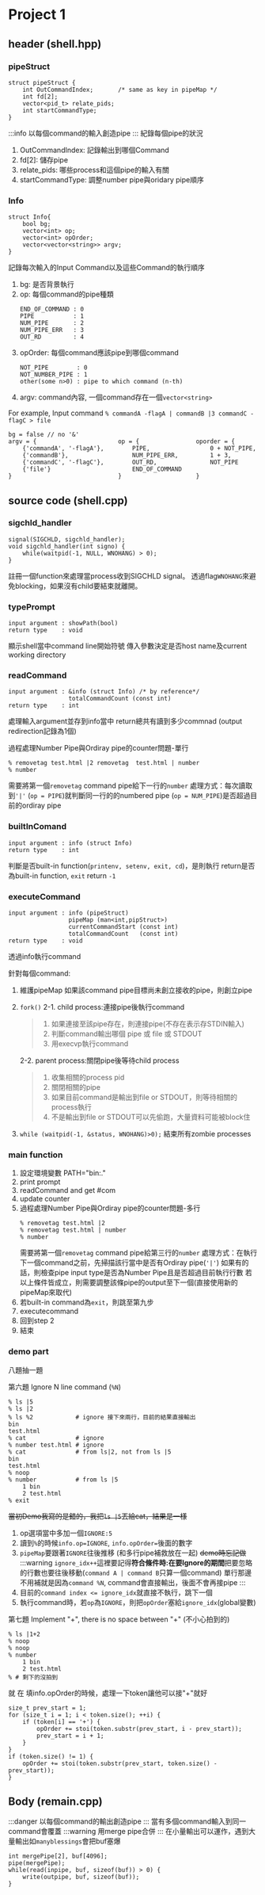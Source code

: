 # Project 1

## header (shell.hpp)

### pipeStruct
```=cpp
struct pipeStruct {
    int OutCommandIndex;       /* same as key in pipeMap */
    int fd[2];
    vector<pid_t> relate_pids;
    int startCommandType;
}
```
:::info
以每個command的輸入創造pipe
:::
紀錄每個pipe的狀況
1. OutCommandIndex: 記錄輸出到哪個Command
2. fd[2]: 儲存pipe
3. relate_pids: 哪些process和這個pipe的輸入有關
4. startCommandType: 調整number pipe與oridary pipe順序

### Info
```=cpp
struct Info{
    bool bg;
    vector<int> op;
    vector<int> opOrder;
    vector<vector<string>> argv;
}
```
記錄每次輸入的Input Command以及這些Command的執行順序
1. bg: 是否背景執行
2. op: 每個command的pipe種類
    ```=hpp
    END_OF_COMMAND : 0
    PIPE           : 1
    NUM_PIPE       : 2
    NUM_PIPE_ERR   : 3
    OUT_RD         : 4
    ```
4. opOrder: 每個command應該pipe到哪個command
    ```=hpp
    NOT_PIPE        : 0
    NOT_NUMBER_PIPE : 1
    other(some n>0) : pipe to which command (n-th)
    ```
6. argv: command內容, 一個command存在一個`vector<string>`

For example, Input command
`% commandA -flagA | commandB |3 commandC -flagC > file`
```=cpp
bg = false // no '&'
argv = {                       op = {                oporder = {
    {'commandA', '-flagA'},        PIPE,                 0 + NOT_PIPE,
    {'commandB'},                  NUM_PIPE_ERR,         1 + 3,
    {'commandC', '-flagC'},        OUT_RD,               NOT_PIPE
    {'file'}                       END_OF_COMMAND
}                              }                     }
```

## source code (shell.cpp)

### sigchld_handler
```=cpp
signal(SIGCHLD, sigchld_handler);
void sigchld_handler(int signo) {
    while(waitpid(-1, NULL, WNOHANG) > 0);
}
```
註冊一個function來處理當process收到SIGCHLD signal。
透過flag`WNOHANG`來避免blocking，如果沒有child要結束就離開。

### typePrompt
```=cpp
input argument : showPath(bool)
return type    : void
```
顯示shell當中command line開始符號
傳入參數決定是否host name及current working directory

### readCommand
```=cpp
input argument : &info (struct Info) /* by reference*/
                 totalCommandCount (const int)
return type    : int
```
處理輸入argument並存到info當中
return總共有讀到多少commnad (output redirection記錄為1個)

過程處理Number Pipe與Ordiray pipe的counter問題-單行
```=bash
% removetag test.html |2 removetag  test.html | number
% number
```
需要將第一個`removetag` command pipe給下一行的`number`
處理方式：每次讀取到`'|'` (`op = PIPE`)就判斷同一行的的numbered pipe (`op = NUM_PIPE`)是否超過目前的ordiray pipe

### builtInComand
```=cpp
input argument : info (struct Info)
return type    : int
```
判斷是否built-in function(`printenv, setenv, exit, cd`)，是則執行
return是否為built-in function, `exit` return `-1`


### executeCommand
```=cpp
input argument : info (pipeStruct)
                 pipeMap (man<int,pipStruct>)
                 currentCommandStart (const int)
                 totalCommandCount   (const int)
return type    : void
```
透過info執行command
 
針對每個command:
1. 維護pipeMap
    如果該command pipe目標尚未創立接收的pipe，則創立pipe

2. `fork()`
   2-1. child process:連接pipe後執行command
   > 1. 如果連接至該pipe存在，則連接pipe(不存在表示存STDIN輸入)
   > 2. 判斷command輸出哪個 pipe 或 file 或 STDOUT 
   > 3. 用execvp執行command
       
   2-2. parent process:關閉pipe後等待child process 
   > 1. 收集相關的process pid
   > 2. 關閉相關的pipe
   > 3. 如果目前command是輸出到file or STDOUT，則等待相關的process執行
   > 4. 不是輸出到file or STDOUT可以先偷跑，大量資料可能被block住

3. `while (waitpid(-1, &status, WNOHANG)>0);`
    結束所有zombie processes

### main function
1. 設定環境變數 PATH="bin:."
2. print prompt
3. readCommand and get #com
4. update counter
5. 過程處理Number Pipe與Ordiray pipe的counter問題-多行
    ```=bash
    % removetag test.html |2
    % removetag test.html | number
    % number
    ```
    需要將第一個`removetag` command pipe給第三行的`number`
    處理方式：在執行下一個command之前，先掃描該行當中是否有Ordiray pipe(`'|'`)
    如果有的話，則檢查pipe input type是否為Number Pipe且是否超過目前執行行數
    若以上條件皆成立，則需要調整該條pipe的output至下一個(直接使用新的pipeMap來取代)
6. 若built-in command為`exit`，則跳至第九步
7. executecommand
8. 回到step 2
9. 結束

### demo part
八題抽一題

第六題 Ignore N line command (`%N`)
```=bash
% ls |5
% ls |2
% ls %2            # ignore 接下來兩行，目前的結果直接輸出
bin
test.html
% cat              # ignore
% number test.html # ignore
% cat              # from ls|2, not from ls |5
bin
test.html
% noop
% number           # from ls |5
    1 bin
    2 test.html
% exit
```
~~當初Demo我寫的是錯的，我把`ls |5`丟給cat，結果是一樣~~
1. op選項當中多加一個`IGNORE:5`
2. 讀到`%`的時候`info.op=IGNORE`, `info.opOrder=`後面的數字
3. `pipeMap`要跟著`IGNORE`往後推移 (和多行pipe補救放在一起) ~~demo時忘記做~~
   :::warning
   `ignore_idx++`這裡要記得**符合條件時:在要Ignore的期間**把要忽略的行數也要往後移動(`command A | command B`只算一個command)
   單行那邊不用補就是因為`command %N`, command會直接輸出，後面不會再接pipe
   :::
4. 目前的`command index <= ignore_idx`就直接不執行，跳下一個
5. 執行command時，若`op`為`IGNORE`，則把`opOrder`塞給`ignore_idx`(global變數)

第七題 Implement "+", there is no space between "+" (不小心拍到的)
```=bash
% ls |1+2
% noop
% noop
% number
    1 bin
    2 test.html
% # 剩下的沒拍到
```
就 在 填info.opOrder的時候，處理一下token讓他可以接"+"就好
```=cpp
size_t prev_start = 1;
for (size_t i = 1; i < token.size(); ++i) {
    if (token[i] == '+') {
        opOrder += stoi(token.substr(prev_start, i - prev_start));
        prev_start = i + 1;
    }
}
if (token.size() != 1) {
    opOrder += stoi(token.substr(prev_start, token.size() - prev_start));
}
```


## Body (remain.cpp)
:::danger
以每個command的輸出創造pipe
:::
當有多個command輸入到同一command會覆蓋
:::warning
用merge pipe合併
:::
在小量輸出可以運作，遇到大量輸出如`manyblessings`會把buf塞爆
```=cpp
int mergePipe[2], buf[4096];
pipe(mergePipe);
while(read(inpipe, buf, sizeof(buf)) > 0) {
    write(outpipe, buf, sizeof(buf));
}
```
